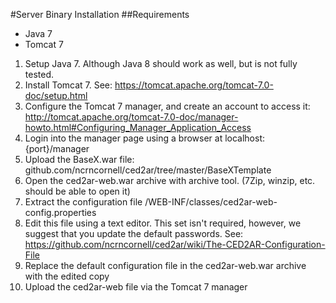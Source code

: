#Server Binary Installation
##Requirements
- Java 7
- Tomcat 7

1. Setup Java 7. Although Java 8 should work as well, but is not fully tested.
2. Install Tomcat 7. See: https://tomcat.apache.org/tomcat-7.0-doc/setup.html
3. Configure the Tomcat 7 manager, and create an account to access it: http://tomcat.apache.org/tomcat-7.0-doc/manager-howto.html#Configuring_Manager_Application_Access
4. Login into the manager page using a browser at localhost:{port}/manager
5. Upload the BaseX.war file: github.com/ncrncornell/ced2ar/tree/master/BaseXTemplate
6. Open the ced2ar-web.war archive with archive tool. (7Zip, winzip, etc. should be able to open it)
7. Extract the configuration file  /WEB-INF/classes/ced2ar-web-config.properties
8. Edit this file using a text editor. This set isn't required, however, we suggest that you update the default passwords. See: https://github.com/ncrncornell/ced2ar/wiki/The-CED2AR-Configuration-File
9. Replace the default configuration file in the ced2ar-web.war archive with the edited copy
10. Upload the ced2ar-web file via the Tomcat 7 manager
